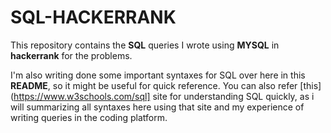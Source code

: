# SQL-HACKERRANK
This repository contains the **SQL** queries I wrote using **MYSQL** in  **hackerrank** for the problems.

I'm also writing done some important syntaxes for SQL over here in this **README**, so it might be useful for quick reference.
You can also refer [this](https://www.w3schools.com/sql] site for understanding SQL quickly, as i will summarizing all syntaxes here using that site and my experience of writing queries in the coding platform.

